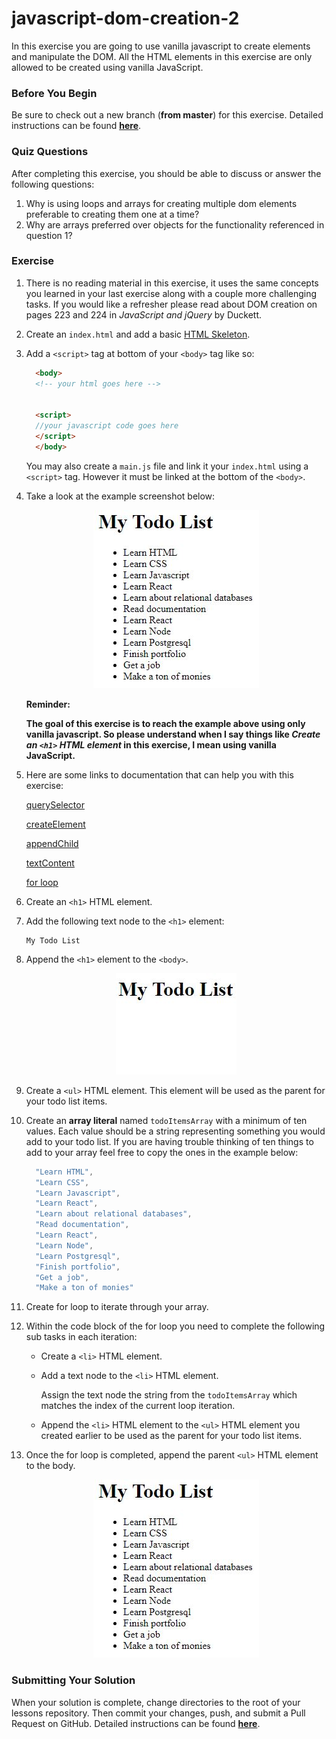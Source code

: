 # javascript-dom-creation-2

In this exercise you are going to use vanilla javascript to create elements and manipulate the DOM.  All the HTML elements in this exercise are only allowed to be created using vanilla JavaScript.


### Before You Begin

Be sure to check out a new branch (**from master**) for this exercise. Detailed instructions can be found [**here**](../../guides/before-each-exercise.md).

### Quiz Questions
After completing this exercise, you should be able to discuss or answer the following questions:

1. Why is using loops and arrays for creating multiple dom elements preferable to creating them one at a time?
1. Why are arrays preferred over objects for the functionality referenced in question 1?

### Exercise

1. There is no reading material in this exercise, it uses the same concepts you learned in your last exercise along with a couple more challenging tasks.  If you would like a refresher please read about DOM creation on pages 223 and 224 in _JavaScript and jQuery_ by Duckett.
1. Create an `index.html` and add a basic [HTML Skeleton](../html-skeleton/README.md).

1. Add a `<script>` tag at bottom of your `<body>` tag like so:

    ```html
      <body>
      <!-- your html goes here -->


      <script>
      //your javascript code goes here
      </script>
      </body>
    ```

    You may also create a `main.js` file and link it your `index.html` using a `<script>` tag.  However it must be linked at the bottom of the `<body>`.

1. Take a look at the example screenshot below:

    <p align="center">
      <img src="images/js-dc-2-1.JPG" alt="jdc-2">
    </p>

    **Reminder:**

    **The goal of this exercise is to reach the example above using only vanilla javascript.  So please understand when I say things like _Create an `<h1>` HTML element_ in this exercise, I mean using vanilla JavaScript.**

1.  Here are some links to documentation that can help you with this exercise:

    [querySelector](https://developer.mozilla.org/en-US/docs/Web/API/Document/querySelector#Examples)

    [createElement](https://developer.mozilla.org/en-US/docs/Web/API/Document/createElement)

    [appendChild](https://developer.mozilla.org/en-US/docs/Web/API/ParentNode/append#Examples)

    [textContent](https://developer.mozilla.org/en-US/docs/Web/API/Node/textContent)

    [for loop](https://developer.mozilla.org/en-US/docs/Web/JavaScript/Reference/Statements/for)

1. Create an `<h1>` HTML element.

1. Add the following text node to the `<h1>` element:
    ```
    My Todo List
    ```
1. Append the `<h1>` element to the `<body>`.

    <p align="center">
      <img src="images/js-dc-2-2.JPG" alt="jdc-2">
    </p>

1. Create a `<ul>` HTML element.  This element will be used as the parent for your todo list items.

1. Create an **array literal** named `todoItemsArray` with a minimum of ten values.  Each value should be a string representing something you would add to your todo list.  If you are having trouble thinking of ten things to add to your array feel free to copy the ones in the example below:

    ```javascript
      "Learn HTML",
      "Learn CSS",
      "Learn Javascript",
      "Learn React",
      "Learn about relational databases",
      "Read documentation",
      "Learn React",
      "Learn Node",
      "Learn Postgresql",
      "Finish portfolio",
      "Get a job",
      "Make a ton of monies"
    ```

1. Create for loop to iterate through your array.

1. Within the code block of the for loop you need to complete the following sub tasks in each iteration:
    - Create a `<li>` HTML element.
    - Add a text node to the `<li>` HTML element.

      Assign the text node the string from the `todoItemsArray` which matches the index of the current loop iteration.
    - Append the `<li>` HTML element to the `<ul>` HTML element you created earlier to be used as the parent for your todo list items.

1.  Once the for loop is completed, append the parent `<ul>` HTML element to the body.


    <p align="center">
      <img src="images/js-dc-2-1.JPG" alt="jdc-2">
    </p>

### Submitting Your Solution

When your solution is complete, change directories to the root of your lessons repository. Then commit your changes, push, and submit a Pull Request on GitHub. Detailed instructions can be found [**here**](../../guides/after-each-exercise.md).
